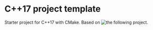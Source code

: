 # C++17 project template
Starter project for C++17 with CMake. Based on ![the following project](https://github.com/cpp-best-practices/cpp_starter_project).
